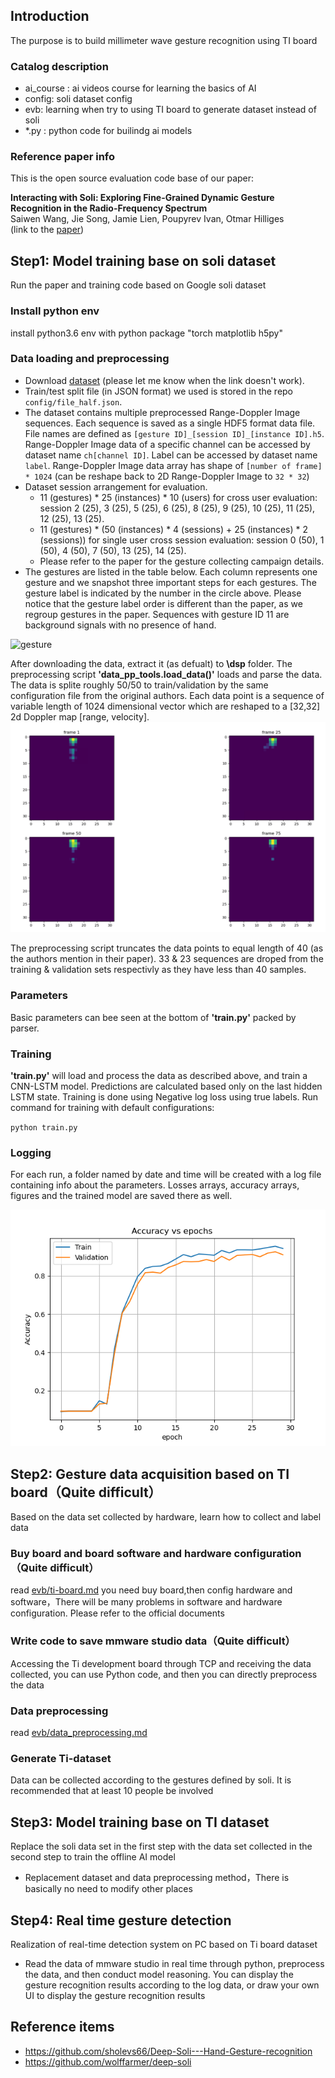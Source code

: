 ## Introduction
The purpose is to build millimeter wave gesture recognition using TI board

### Catalog description
- ai_course : ai videos course for learning the basics of AI
- config:     soli dataset config
- evb:        learning when try to using TI board to generate dataset instead of soli
- *.py      : python code for builindg ai models

### Reference  paper info
This is the open source evaluation code base of our paper:

**Interacting with Soli: Exploring Fine-Grained Dynamic Gesture Recognition
in the Radio-Frequency Spectrum** <br />
Saiwen Wang, Jie Song, Jamie Lien, Poupyrev Ivan, Otmar Hilliges <br />
(link to the [paper](http://bit.ly/2ftSRcn))

## Step1: Model training base on soli dataset
Run the paper and training code based on Google soli dataset

###  Install python env  
 install python3.6 env with python package "torch matplotlib h5py" 

### Data loading and preprocessing

- Download [dataset](https://polybox.ethz.ch/index.php/s/wG93iTUdvRU8EaT)
  (please let me know when the link doesn't work).
- Train/test split file (in JSON format) we used is stored in the repo
  `config/file_half.json`.
- The dataset contains multiple preprocessed Range-Doppler Image sequences.
  Each sequence is saved as a single HDF5 format data file. File names are
  defined as `[gesture ID]_[session ID]_[instance ID].h5`. Range-Doppler Image
  data of a specific channel can be accessed by dataset name `ch[channel ID]`.
  Label can be accessed by dataset name `label`. Range-Doppler Image
  data array has shape of `[number of frame] * 1024` (can be reshape back to 2D Range-Doppler Image to `32 * 32`)
- Dataset session arrangement for evaluation.
  - 11 (gestures) * 25 (instances) * 10 (users) for cross user evaluation:
    session 2 (25), 3 (25), 5 (25), 6 (25), 8 (25), 9 (25), 10 (25), 11 (25),
    12 (25), 13 (25).
  - 11 (gestures) * (50 (instances) * 4 (sessions) +
    25 (instances) * 2 (sessions)) for single user
    cross session evaluation: session 0 (50), 1 (50), 4 (50), 7 (50),
    13 (25), 14 (25).
  - Please refer to the paper for the gesture collecting
    campaign details.
- The gestures are listed in the table below. Each column represents
  one gesture and we snapshot three important steps for each gestures.
  The gesture label is indicated by the number in the circle above. Please
  notice that the gesture label order is different than the paper, as
  we regroup gestures in the paper. Sequences with gesture ID 11 are
  background signals with no presence of hand.

![gesture](http://bit.ly/2fHcMRX)

After downloading the data, extract it (as defualt) to **\dsp** folder.
The preprocessing script **'data_pp_tools.load_data()'** loads and parse the data. The data is splite roughly 50/50 to train/validation by the same configuration file from the original authors. Each data point is a sequence of variable length of 1024 dimensional vector which are reshaped to a [32,32] 2d Doppler map [range, velocity]. 
![Alt text](2d_sample.png?raw=true "Title")

The preprocessing script truncates the data points to equal length of 40 (as the authors mention in their paper). 33 & 23 sequences are droped from the training & validation sets respectivly as they have less than 40 samples.

### Parameters
Basic parameters can bee seen at the bottom of **'train.py'** packed by parser.

### Training
**'train.py'** will load and process the data as described above, and train a CNN-LSTM model.
Predictions are calculated based only on the last hidden LSTM state. Training is done using Negative log loss using true labels. Run command for training with default configurations:

`python train.py`

### Logging
For each run, a folder named by date and time will be created with a log file containing info about the parameters. Losses arrays, accuracy arrays, figures and the trained model are saved there as well.

![Alt text](acc_epochs.png?raw=true "Title")

## Step2: Gesture data acquisition based on TI board（Quite difficult）
Based on the data set collected by hardware, learn how to collect and label data
### Buy board and board software and hardware configuration（Quite difficult）
read [evb/ti-board.md](evb/ti-board.md) you need buy board,then config hardware and software，There will be many problems in software and hardware configuration. Please refer to the official documents
### Write code to save mmware studio data（Quite difficult）
Accessing the Ti development board through TCP and receiving the data collected, you can use Python code, and then you can directly preprocess the data
### Data preprocessing
read [evb/data_preprocessing.md](evb/preprocessing)
### Generate Ti-dataset 
Data can be collected according to the gestures defined by soli. It is recommended that at least 10 people be involved

## Step3: Model training base on TI dataset
Replace the soli data set in the first step with the data set collected in the second step to train the offline AI model
- Replacement dataset and data preprocessing method，There is basically no need to modify other places

## Step4: Real time gesture detection
Realization of real-time detection system on PC based on Ti board dataset
- Read the data of mmware studio in real time through python, preprocess the data, and then conduct model reasoning. You can display the gesture recognition results according to the log data, or draw your own UI to display the gesture recognition results

## Reference items
- https://github.com/sholevs66/Deep-Soli---Hand-Gesture-recognition
- https://github.com/wolffarmer/deep-soli

